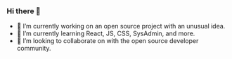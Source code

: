 ### Hi there 👋

<!--
**bangden07/bangden07** is a ✨ _special_ ✨ repository because its `README.md` (this file) appears on your GitHub profile. 

Here are some ideas to get you started: -->

- 🔭 I’m currently working on an open source project with an unusual idea.
- 🌱 I’m currently learning React, JS, CSS, SysAdmin, and more.
- 👯 I’m looking to collaborate on with the open source developer community.
<!-- - 🤔 I’m looking for help with ...
- 💬 Ask me about ...
- 📫 How to reach me: ...
- 😄 Pronouns: ...
- ⚡ Fun fact: ...
-->
